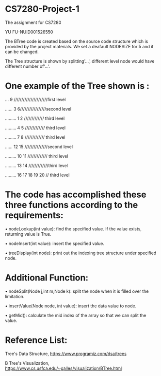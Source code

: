 # CS7280-Project-1 

The assignment for CS7280

YU FU-NUID001526550

The BTree code is created based on the source code structure which is provided by the project materials. We set a deafault NODESIZE for 5 and it can be changed.

The Tree structure is shown by splitting'...', different level node would have different number of'...'.


# One example of the Tree shown is :

...  9 //////////////////////first level

......  3 6/////////////////second level

.........  1 2 ///////////// third level

.........  4 5 ///////////// third level

.........  7 8 ///////////// third level

......  12 15 ///////////////second level

.........  10 11 ///////////// third level

.........  13 14 /////////////third level

.........  16 17 18 19 20 // third level


# The code has accomplished these three functions according to the requirements:

• nodeLookup(int value): find the specified value. If the value exists, returning value is 
True.

• nodeInsert(int value): insert the specified value. 

• treeDisplay(int node): print out the indexing tree structure under specified node.

# Additional Function:

• nodeSplit(Node j,int m,Node k): split the node when it is filled over the limitation.

• insertValue(Node node, int value): insert the data value to  node. 

• getMid(): calculate the mid index of the array so that we can split the value.


# Reference List:

Tree's Data Structure, https://www.programiz.com/dsa/trees

B Tree's Visualization, https://www.cs.usfca.edu/~galles/visualization/BTree.html

